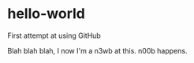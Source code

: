 # hello-world
First attempt at using GitHub

Blah blah blah, I now I'm a n3wb at this. n00b happens.
